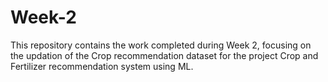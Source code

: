# Week-2
This repository contains the work completed during Week 2, focusing on the updation of the Crop recommendation dataset for the project Crop and Fertilizer recommendation system using ML. 
